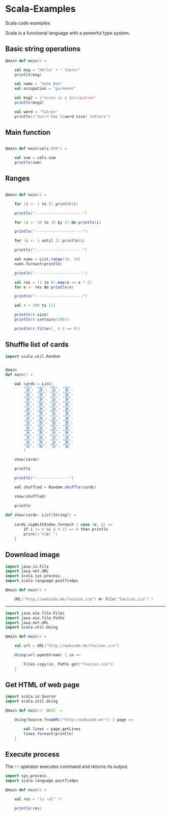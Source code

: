 # Scala-Examples
Scala code examples

Scala is a functional language with a powerful type system.  


## Basic string operations

```scala
@main def main() = 

    val msg = "Hello" + " there!"
    println(msg)

    val name = "John Doe"
    val occupation = "gardener"

    val msg2 = s"$name is a $occupation"
    println(msg2)

    val word = "falcon"
    println(s"$word has ${word.size} letters")
  ```

## Main function

```scala

@main def main(vals:Int*) =

    val sum = vals.sum
    println(sum)
```

## Ranges

```scala

@main def main() = 

    for (i <- 1 to 3) println(i)

    println("---------------------")

    for (i <- 20 to 30 by 2) do println(i)

    println("---------------------")

    for (i <- 1 until 3) println(i)

    println("---------------------")

    val nums = List.range(10, 14)
    nums.foreach(println)

    println("---------------------")

    val res = (1 to 6).map(e => e * 2)
    for e <- res do println(e)

    println("---------------------")

    val r = 100 to 111

    println(r.size)
    println(r.contains(106))

    println(r.filter(_ % 2 == 0))
```

## Shuffle list of cards

```scala
import scala.util.Random


@main
def main() = 

    val cards = List(
        "🂡", "🂱", "🃁", "🃑",
        "🂢", "🂲", "🃂", "🃒",
        "🂣", "🂳", "🃃", "🃓",
        "🂤", "🂴", "🃄", "🃔",
        "🂥", "🂵", "🃅", "🃕",
        "🂦", "🂶", "🃆", "🃖",
        "🂧", "🂷", "🃇", "🃗",
        "🂨", "🂸", "🂸", "🂸",
        "🂩", "🂩", "🃉", "🃙",
        "🂪", "🂺", "🃊", "🃚",
        "🂫", "🂻", "🃋", "🃛",
        "🂭", "🂽", "🃍", "🃝",
        "🂮", "🂾", "🃎", "🃞"
        )

    show(cards)

    println

    println("---------------")

    val shuffled = Random.shuffle(cards)

    show(shuffled)

    println
    
def show(cards: List[String]) = 
    
    cards.zipWithIndex.foreach { case (e, i) => 
        if i != 0 && i % 13 == 0 then println
        print(s"${e} ")
    }
```


## Download image

```scala
import java.io.File
import java.net.URL
import scala.sys.process._
import scala.language.postfixOps

@main def main() =

    URL("http://webcode.me/favicon.ico") #> File("favicon.ico") !
```

---

```scala
import java.nio.file.Files
import java.nio.file.Paths
import java.net.URL
import scala.util.Using

@main def main() =

    val url = URL("http://webcode.me/favicon.ico")

    Using(url.openStream) { in =>

        Files.copy(in, Paths.get("favicon.ico"))
    }
```


## Get HTML of web page

```scala
import scala.io.Source
import scala.util.Using

@main def main(): Unit  =

    Using(Source.fromURL("http://webcode.me")) { page =>

        val lines = page.getLines
        lines.foreach(println)
    }
```

## Execute process

The `!!` operator executes command and returns its output.  

```scala
import sys.process._
import scala.language.postfixOps

@main def main() = 

    val res = "ls -al" !!

    println(res)
```
